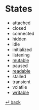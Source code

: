 # States

  - attached
  - closed
  - connected
  - hidden
  - idle
  - initialized
  - listening
  - [mutable](mutable.md)
  - paused
  - [readable](readable.md)
  - stalled
  - transient
  - volatile
  - [writable](writable.md)

[↵ back](../README.md)
